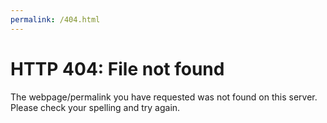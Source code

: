 ```yaml
---
permalink: /404.html
---
```

# HTTP 404: File not found
The webpage/permalink you have requested was not found on this server. Please 
check your spelling and try again.
